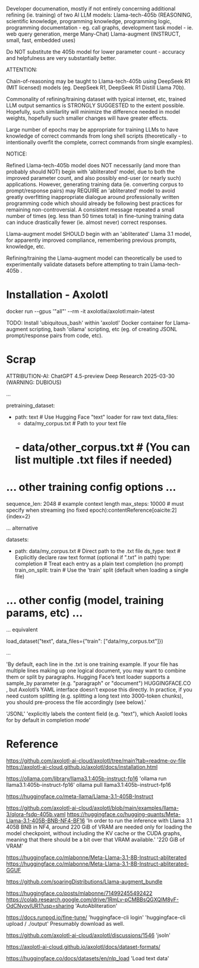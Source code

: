 
Developer documenation, mostly if not entirely concerning additional refining (ie. training) of two AI LLM models:
Llama-tech-405b (REASONING, scientific knowledge, programming knowledge, programming logic, programming documentation - eg. call graphs, development task model - ie. web query generation, merge Many-Chat)
Llama-augment (INSTRUCT, small, fast, embedded uses)

Do NOT substitute the 405b model for lower parameter count - accuracy and helpfulness are very substantially better.


ATTENTION:

Chain-of-reasoning may be taught to  Llama-tech-405b  using DeepSeek R1 (MIT licensed) models (eg. DeepSeek R1, DeepSeek R1 Distill Llama 70b).

Commonality of refining/training dataset with typical internet, etc, trained LLM output semantics is STRONGLY SUGGESTED to the extent possible. Hopefully, such similarlity will minimize the difference needed in model weights, hopefully such smaller changes will have greater effects.

Large number of epochs may be appropriate for training LLMs to have knowledge of correct commands from long shell scripts (theoretically - to intentionally overfit the complete, correct commands from single examples).


NOTICE:

Refined  Llama-tech-405b  model does NOT necessarily (and more than probably should NOT) begin with 'abliterated' model, due to both the improved parameter count, and also possibly end-user (or nearly such) applications. However, generating training data (ie. converting corpus to prompt/response pairs) may REQUIRE an 'abliterated' model to avoid greatly overfitting inappropriate dialogue around professionally written programming code which should already be following best practices for remaining non-controversial. A consistent message repeated a small number of times (eg. less than 50 times total) in fine-tuning training data can induce drastically fewer (ie. almost never) correct responses.

Llama-augment model  SHOULD begin with an 'abliterated' Llama 3.1 model, for apparently improved compliance, remembering previous prompts, knowledge, etc.

Refining/training the  Llama-augment  model can theoretically be used to experimentally validate datasets before attempting to train  Llama-tech-405b .



# Installation - Axolotl

docker run --gpus '"all"' --rm -it axolotlai/axolotl:main-latest

TODO: Install 'ubiquitous_bash' within 'axolotl' Docker container for Llama-augment scripting, bash 'ollama' scripting, etc (eg. of creating JSONL prompt/response pairs from code, etc).




# Scrap

ATTRIBUTION-AI: ChatGPT 4.5-preview Deep Research  2025-03-30  (WARNING: DUBIOUS)

...

pretraining_dataset:
  - path: text            # Use Hugging Face "text" loader for raw text
    data_files:
      - data/my_corpus.txt      # Path to your text file
      # - data/other_corpus.txt # (You can list multiple .txt files if needed)
# ... other training config options ...
sequence_len: 2048         # example context length
max_steps: 10000           # must specify when streaming (no fixed epoch)&#8203;:contentReference[oaicite:2]{index=2}


... alternative


datasets:
  - path: data/my_corpus.txt   # Direct path to the .txt file
    ds_type: text              # Explicitly declare raw text format (optional if ".txt" in path)
    type: completion           # Treat each entry as a plain text completion (no prompt)
    train_on_split: train      # Use the 'train' split (default when loading a single file)
# ... other config (model, training params, etc) ...


... equivalent

load_dataset("text", data_files={"train": ["data/my_corpus.txt"]})

...

'By default, each line in the .txt is one training example. If your file has multiple lines making up one logical document, you may want to combine them or split by paragraphs. Hugging Face’s text loader supports a sample_by parameter (e.g. "paragraph" or "document")​
HUGGINGFACE.CO
, but Axolotl’s YAML interface doesn’t expose this directly. In practice, if you need custom splitting (e.g. splitting a long text into 3000-token chunks), you should pre-process the file accordingly (see below).'

'JSONL' 
'explicitly labels the content field (e.g. "text"), which Axolotl looks for by default in completion mode​'










# Reference

https://github.com/axolotl-ai-cloud/axolotl/tree/main?tab=readme-ov-file
https://axolotl-ai-cloud.github.io/axolotl/docs/installation.html



https://ollama.com/library/llama3.1:405b-instruct-fp16
 'ollama run llama3.1:405b-instruct-fp16'
  ollama pull llama3.1:405b-instruct-fp16

https://huggingface.co/meta-llama/Llama-3.1-405B-Instruct

https://github.com/axolotl-ai-cloud/axolotl/blob/main/examples/llama-3/qlora-fsdp-405b.yaml
https://huggingface.co/hugging-quants/Meta-Llama-3.1-405B-BNB-NF4-BF16
 'In order to run the inference with Llama 3.1 405B BNB in NF4, around 220 GiB of VRAM are needed only for loading the model checkpoint, without including the KV cache or the CUDA graphs, meaning that there should be a bit over that VRAM available.'
  '220 GiB of VRAM'



https://huggingface.co/mlabonne/Meta-Llama-3.1-8B-Instruct-abliterated
https://huggingface.co/mlabonne/Meta-Llama-3.1-8B-Instruct-abliterated-GGUF

https://github.com/soaringDistributions/Llama-augment_bundle



https://huggingface.co/posts/mlabonne/714992455492422
https://colab.research.google.com/drive/1RmLv-pCMBBsQGXQIM8yF-OdCNyoylUR1?usp=sharing
 'AutoAbliteration'



https://docs.runpod.io/fine-tune/
 'huggingface-cli login'
 'huggingface-cli upload <your-username>/<model-name> ./output'
   Presumably download as well.




https://github.com/axolotl-ai-cloud/axolotl/discussions/1546
 'jsoln'

https://axolotl-ai-cloud.github.io/axolotl/docs/dataset-formats/

https://huggingface.co/docs/datasets/en/nlp_load
 'Load text data'











